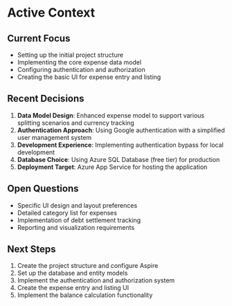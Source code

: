 # Active Context

## Current Focus

- Setting up the initial project structure
- Implementing the core expense data model
- Configuring authentication and authorization
- Creating the basic UI for expense entry and listing

## Recent Decisions

1. **Data Model Design**: Enhanced expense model to support various splitting scenarios and currency tracking
2. **Authentication Approach**: Using Google authentication with a simplified user management system
3. **Development Experience**: Implementing authentication bypass for local development
4. **Database Choice**: Using Azure SQL Database (free tier) for production
5. **Deployment Target**: Azure App Service for hosting the application

## Open Questions

- Specific UI design and layout preferences
- Detailed category list for expenses
- Implementation of debt settlement tracking
- Reporting and visualization requirements

## Next Steps

1. Create the project structure and configure Aspire
2. Set up the database and entity models
3. Implement the authentication and authorization system
4. Create the expense entry and listing UI
5. Implement the balance calculation functionality
